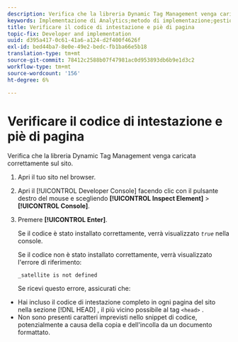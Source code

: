 ```yaml
---
description: Verifica che la libreria Dynamic Tag Management venga caricata correttamente sul sito.
keywords: Implementazione di Analytics;metodo di implementazione;gestione tag dinamica;dtm;codice;codice pagina;codice intestazione;codice piè di pagina;codice di incorporamento;verifica codice;verifica codice intestazione;verifica codice piè di pagina;scheda incorporamento;incorpora
title: Verificare il codice di intestazione e piè di pagina
topic-fix: Developer and implementation
uuid: d395a417-0c61-41a6-a124-d2f400f4626f
exl-id: bed44ba7-8e0e-49e2-bedc-fb1ba66e5b18
translation-type: tm+mt
source-git-commit: 78412c2588b07f47981ac0d953893db6b9e1d3c2
workflow-type: tm+mt
source-wordcount: '156'
ht-degree: 6%

---
```


# Verificare il codice di intestazione e piè di pagina

Verifica che la libreria Dynamic Tag Management venga caricata correttamente sul sito.

1. Apri il tuo sito nel browser.
1. Apri il [!UICONTROL Developer Console] facendo clic con il pulsante destro del mouse e scegliendo **[!UICONTROL Inspect Element]** > **[!UICONTROL Console]**.
1. Premere **[!UICONTROL Enter]**.

   Se il codice è stato installato correttamente, verrà visualizzato *`true`* nella console.

   Se il codice non è stato installato correttamente, verrà visualizzato l&#39;errore di riferimento:

   `_satellite is not defined`

   Se ricevi questo errore, assicurati che:

* Hai incluso il codice di intestazione completo in ogni pagina del sito nella sezione [!DNL HEAD] , il più vicino possibile al tag `<head>` .
* Non sono presenti caratteri imprevisti nello snippet di codice, potenzialmente a causa della copia e dell&#39;incolla da un documento formattato.
